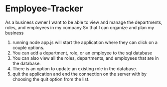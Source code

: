 # Employee-Tracker

As a business owner
I want to be able to view and manage the departments, roles, and employees in my company
So that I can organize and plan my business

1. running node app.js will start the application where they can click on a couple options.
2. You can add a department, role, or an employee to the sql database
3. You can also view all the roles, departments, and employees that are in the database.
4. There is an option to update an existing role in the database. 
5. quit the application and end the connection on the server with by choosing the quit option from the list. 
